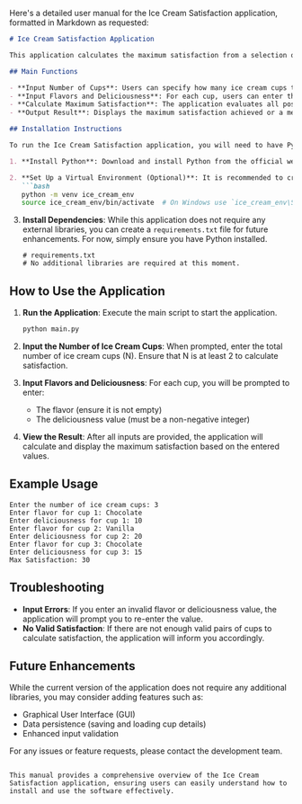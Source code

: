 Here's a detailed user manual for the Ice Cream Satisfaction application, formatted in Markdown as requested:

```markdown
# Ice Cream Satisfaction Application

This application calculates the maximum satisfaction from a selection of ice cream cups based on their flavors and deliciousness values. Users can input the number of cups, their respective flavors, and deliciousness ratings to find the optimal combination for maximum satisfaction.

## Main Functions

- **Input Number of Cups**: Users can specify how many ice cream cups they want to evaluate.
- **Input Flavors and Deliciousness**: For each cup, users can enter the flavor and a deliciousness score.
- **Calculate Maximum Satisfaction**: The application evaluates all possible pairs of cups to determine the maximum satisfaction based on the specified rules.
- **Output Result**: Displays the maximum satisfaction achieved or a message indicating that no valid satisfaction could be calculated.

## Installation Instructions

To run the Ice Cream Satisfaction application, you will need to have Python installed on your machine. Follow these steps to set up the environment:

1. **Install Python**: Download and install Python from the official website: [python.org](https://www.python.org/downloads/).

2. **Set Up a Virtual Environment (Optional)**: It is recommended to create a virtual environment to manage dependencies.
   ```bash
   python -m venv ice_cream_env
   source ice_cream_env/bin/activate  # On Windows use `ice_cream_env\Scripts\activate`
   ```

3. **Install Dependencies**: While this application does not require any external libraries, you can create a `requirements.txt` file for future enhancements. For now, simply ensure you have Python installed.

   ```plaintext
   # requirements.txt
   # No additional libraries are required at this moment.
   ```

## How to Use the Application

1. **Run the Application**: Execute the main script to start the application.
   ```bash
   python main.py
   ```

2. **Input the Number of Ice Cream Cups**: When prompted, enter the total number of ice cream cups (N). Ensure that N is at least 2 to calculate satisfaction.

3. **Input Flavors and Deliciousness**: For each cup, you will be prompted to enter:
   - The flavor (ensure it is not empty)
   - The deliciousness value (must be a non-negative integer)

4. **View the Result**: After all inputs are provided, the application will calculate and display the maximum satisfaction based on the entered values.

## Example Usage

```
Enter the number of ice cream cups: 3
Enter flavor for cup 1: Chocolate
Enter deliciousness for cup 1: 10
Enter flavor for cup 2: Vanilla
Enter deliciousness for cup 2: 20
Enter flavor for cup 3: Chocolate
Enter deliciousness for cup 3: 15
Max Satisfaction: 30
```

## Troubleshooting

- **Input Errors**: If you enter an invalid flavor or deliciousness value, the application will prompt you to re-enter the value.
- **No Valid Satisfaction**: If there are not enough valid pairs of cups to calculate satisfaction, the application will inform you accordingly.

## Future Enhancements

While the current version of the application does not require any additional libraries, you may consider adding features such as:
- Graphical User Interface (GUI)
- Data persistence (saving and loading cup details)
- Enhanced input validation

For any issues or feature requests, please contact the development team.

```

This manual provides a comprehensive overview of the Ice Cream Satisfaction application, ensuring users can easily understand how to install and use the software effectively.